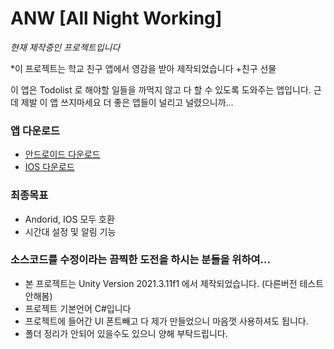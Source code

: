 # ANW [All Night Working]

*현재 제작중인 프로젝트입니다*

*이 프로젝트는 학교 친구 앱에서 영감을 받아 제작되었습니다 +친구 선물

이 앱은 Todolist 로 해야할 일들을 까먹지 않고 다 할 수 있도록 도와주는 앱입니다.
근데 제발 이 앱 쓰지마세요 더 좋은 앱들이 널리고 널렸으니까...

### 앱 다운로드
- [안드로이드 다운로드](github.com/ddkk08001)
- [IOS 다운로드](github.com/ddkk08001)

### 최종목표
- Andorid, IOS 모두 호환
- 시간대 설정 및 알림 기능

### 소스코드를 수정이라는 끔찍한 도전을 하시는 분들을 위하여...
- 본 프로젝트는 Unity Version 2021.3.11f1 에서 제작되었습니다. (다른버전 테스트 안해봄)
- 프로젝트 기본언어 C#입니다
- 프로젝트에 들어간 UI 폰트빼고 다 제가 만들었으니 마음껏 사용하셔도 됩니다.
- 폴더 정리가 안되어 있을수도 있으니 양해 부탁드립니다.
